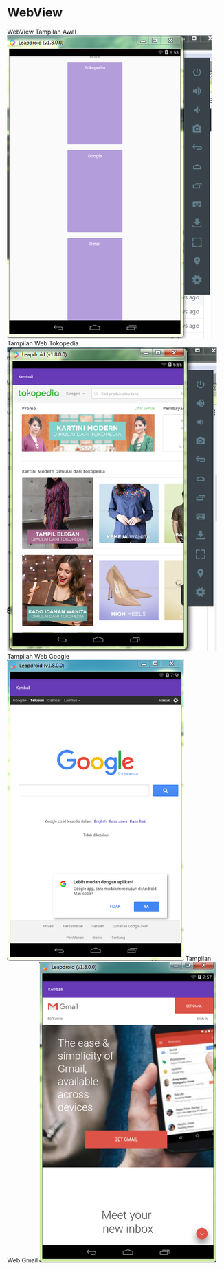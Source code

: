 # WebView
WebView
Tampilan Awal
![Alt text](Home.PNG?raw=true "HomeScrenShoot")
Tampilan Web Tokopedia
![Alt text](Pedia.PNG?raw=true "PediaScreenShoot")
Tampilan Web Google
![Alt text](Google.PNG?raw=true "GoggleScreenShoot")
Tampilan Web Gmail
![Alt text](Gmail.PNG?raw=true "GmailScreenShoot")
